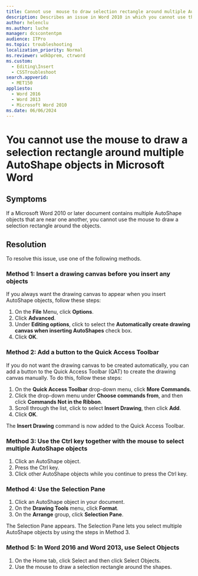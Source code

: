 ```yaml
---
title: Cannot use  mouse to draw selection rectangle around multiple AutoShape objects
description: Describes an issue in Word 2010 in which you cannot use the mouse to draw a selection rectangle around multiple AutoShape objects.
author: helenclu
ms.author: luche
manager: dcscontentpm
audience: ITPro
ms.topic: troubleshooting
localization_priority: Normal
ms.reviewer: wdkbprem, ctrword
ms.custom: 
  - Editing\Insert
  - CSSTroubleshoot
search.appverid: 
  - MET150
appliesto: 
  - Word 2016
  - Word 2013
  - Microsoft Word 2010
ms.date: 06/06/2024
---
```


# You cannot use the mouse to draw a selection rectangle around multiple AutoShape objects in Microsoft Word

## Symptoms

If a Microsoft Word 2010 or later document contains multiple AutoShape objects that are near one another, you cannot use the mouse to draw a selection rectangle around the objects.

## Resolution

To resolve this issue, use one of the following methods. 

### Method 1: Insert a drawing canvas before you insert any objects

If you always want the drawing canvas to appear when you insert AutoShape objects, follow these steps:

1. On the **File** Menu, click **Options**.   
2. Click **Advanced**.   
3. Under **Editing options**, click to select the **Automatically create drawing canvas when inserting AutoShapes** check box.   
4. Click **OK**.   

### Method 2: Add a button to the Quick Access Toolbar
If you do not want the drawing canvas to be created automatically, you can add a button to the Quick Access Toolbar (QAT) to create the drawing canvas manually. To do this, follow these steps:

1. On the **Quick Access Toolbar** drop-down menu, click **More Commands**.   
2. Click the drop-down menu under **Choose commands from**, and then click **Commands Not in the Ribbon**.   
3. Scroll through the list, click to select **Insert Drawing**, then click **Add**.   
4. Click **OK**.

The **Insert Drawing** command is now added to the Quick Access Toolbar.

### Method 3: Use the Ctrl key together with the mouse to select multiple AutoShape objects


1. Click an AutoShape object.   
2. Press the Ctrl key.   
3. Click other AutoShape objects while you continue to press the Ctrl key.   

### Method 4: Use the Selection Pane


1. Click an AutoShape object in your document.   
2. On the **Drawing Tools** menu, click **Format**.   
3. On the **Arrange** group, click **Selection Pane**.

The Selection Pane appears. The Selection Pane lets you select multiple AutoShape objects by using the steps in Method 3.

### Method 5: In Word 2016 and Word 2013, use Select Objects


1. On the Home tab, click Select and then click Select Objects.   
2. Use the mouse to draw a selection rectangle around the shapes.
